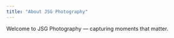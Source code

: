 ```yaml
---
title: "About JSG Photography"
---
```


Welcome to JSG Photography — capturing moments that matter.
